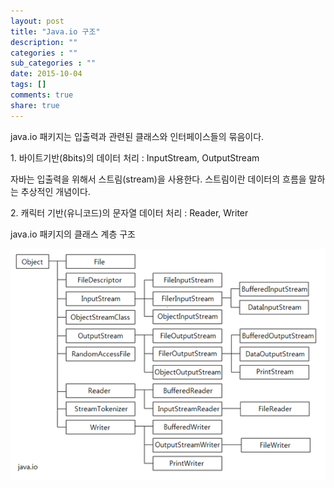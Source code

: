 ```yaml
---
layout: post
title: "Java.io 구조"
description: ""
categories : ""
sub_categories : ""
date: 2015-10-04
tags: []
comments: true
share: true
---
```


  

java.io 패키지는 입출력과 관련된 클래스와 인터페이스들의 묶음이다.

1\. 바이트기반(8bits)의 데이터 처리 : InputStream, OutputStream

자바는 입출력을 위해서 스트림(stream)을 사용한다. 스트림이란 데이터의 흐름을 말하는 추상적인 개념이다.

  

2\. 캐릭터 기반(유니코드)의 문자열 데이터 처리 : Reader, Writer

  

java.io 패키지의 클래스 계층 구조

  

  

![](/assets/images/posts/196/223F6E3D56103655110058.PNG)

  

